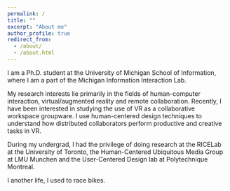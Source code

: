 ```yaml
---
permalink: /
title: ""
excerpt: "About me"
author_profile: true
redirect_from: 
  - /about/
  - /about.html
---
```


I am a Ph.D. student at the University of Michigan School of Information, where I am a part of the Michigan Information Interaction Lab.

My research interests lie primarily in the fields of human-computer interaction, virtual/augmented reality and remote collaboration. Recently, I have been interested in studying the use of VR as a collaborative workspace groupware. I use human-centered design techniques to understand how distributed collaborators perform productive and creative tasks in VR.

During my undergrad, I had the privilege of doing research at the RICELab at the University of Toronto, the Human-Centered Ubiquitous Media Group at LMU Munchen and the User-Centered Design lab at Polytechnique Montreal. 

I another life, I used to race bikes.
